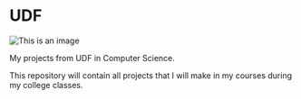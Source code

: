 # UDF
![This is an image](http://sindipoldf.org.br/wp/wp-content/uploads/2017/05/UDF-logo.png)

My projects from UDF in Computer Science.

This repository will contain all projects that I will make in my courses during my college classes.
